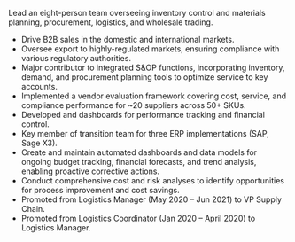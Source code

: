 Lead an eight-person team overseeing inventory control and materials planning, procurement, logistics, and wholesale trading.</br>
- Drive B2B sales in the domestic and international markets.
- Oversee export to highly-regulated markets, ensuring compliance with various regulatory authorities.
- Major contributor to integrated S&OP functions, incorporating inventory, demand, and procurement planning tools to optimize service to key accounts.
- Implemented a vendor evaluation framework covering cost, service, and compliance performance for ~20 suppliers across 50+ SKUs.
- Developed and dashboards for performance tracking and financial control.
- Key member of transition team for three ERP implementations (SAP, Sage X3).
- Create and maintain automated dashboards and data models for ongoing budget tracking, financial forecasts, and trend analysis, enabling proactive corrective actions.
- Conduct comprehensive cost and risk analyses to identify opportunities for process improvement and cost savings.
- Promoted from Logistics Manager (May 2020 – Jun 2021) to VP Supply Chain.
- Promoted from Logistics Coordinator (Jan 2020 – April 2020) to Logistics Manager.
